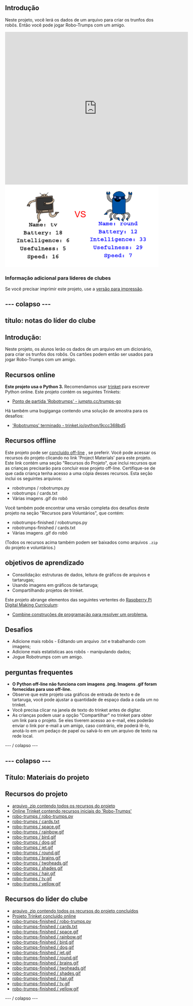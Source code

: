 ## Introdução

Neste projeto, você lerá os dados de um arquivo para criar os trunfos dos robôs. Então você pode jogar Robo-Trumps com um amigo.

<div class="trinket">
  <iframe src="https://trinket.io/embed/python/9ccc368bd5?outputOnly=true&start=result" width="600" height="500" frameborder="0" marginwidth="0" marginheight="0" allowfullscreen>
  </iframe>
  <img src="images/robotrumps-finished.png">
</div>

### Informação adicional para líderes de clubes

Se você precisar imprimir este projeto, use a [versão para impressão](https://projects.raspberrypi.org/en/projects/robo-trumps/print).

## \--- colapso \---

## título: notas do líder do clube

## Introdução:

Neste projeto, os alunos lerão os dados de um arquivo em um dicionário, para criar os trunfos dos robôs. Os cartões podem então ser usados ​​para jogar Robo-Trumps com um amigo.

## Recursos online

**Este projeto usa o Python 3.** Recomendamos usar [trinket](https://trinket.io/) para escrever Python online. Este projeto contém os seguintes Trinkets:

* [Ponto de partida 'Robotrumps' - jumpto.cc/trumps-go](http://jumpto.cc/trumps-go)

Há também uma bugiganga contendo uma solução de amostra para os desafios:

* ['Robotrumps' terminado - trinket.io/python/9ccc368bd5](https://trinket.io/python/9ccc368bd5)

## Recursos offline

Este projeto pode ser [concluído off-line](https://www.codeclubprojects.org/en-GB/resources/python-working-offline/) , se preferir. Você pode acessar os recursos do projeto clicando no link 'Project Materials' para este projeto. Este link contém uma seção "Recursos do Projeto", que inclui recursos que as crianças precisarão para concluir esse projeto off-line. Certifique-se de que cada criança tenha acesso a uma cópia desses recursos. Esta seção inclui os seguintes arquivos:

* robotrumps / robotrumps.py
* robotrumps / cards.txt
* Várias imagens .gif do robô

Você também pode encontrar uma versão completa dos desafios deste projeto na seção "Recursos para Voluntários", que contém:

* robotrumps-finished / robotrumps.py
* robotrumps-finished / cards.txt
* Várias imagens .gif do robô

(Todos os recursos acima também podem ser baixados como arquivos `.zip` do projeto e voluntários.)

## objetivos de aprendizado

* Consolidação: estruturas de dados, leitura de gráficos de arquivos e tartarugas;
* Usando imagens em gráficos de tartaruga;
* Compartilhando projetos de trinket.

Este projeto abrange elementos das seguintes vertentes do [Raspberry Pi Digital Making Curriculum](http://rpf.io/curriculum):

* [Combine construções de programação para resolver um problema.](https://www.raspberrypi.org/curriculum/programming/builder)

## Desafios

* Adicione mais robôs - Editando um arquivo .txt e trabalhando com imagens;
* Adicione mais estatísticas aos robôs - manipulando dados;
* Jogue Robotrumps com um amigo.

## perguntas frequentes

* **O Python off-line não funciona com imagens .png. Imagens .gif foram fornecidas para uso off-line.**
* Observe que este projeto usa gráficos de entrada de texto e de tartaruga, você pode ajustar a quantidade de espaço dada a cada um no trinket.
* Você precisa clicar na janela de texto do trinket antes de digitar.
* As crianças podem usar a opção "Compartilhar" no trinket para obter um link para o projeto. Se eles tiverem acesso ao e-mail, eles poderão enviar o link por e-mail a um amigo, caso contrário, ele poderá lê-lo, anotá-lo em um pedaço de papel ou salvá-lo em um arquivo de texto na rede local.

\--- / colapso \---

## \--- colapso \---

## Título: Materiais do projeto

## Recursos do projeto

* [arquivo .zip contendo todos os recursos do projeto](resources/robo-trumps-project-resources.zip)
* [Online Trinket contendo recursos iniciais do 'Robo-Trumps'](http://jumpto.cc/trumps-go)
* [robo-trumps / robo-trumps.py](resources/robo-trumps-robo-trumps.py)
* [robo-trumps / cards.txt](resources/robo-trumps-cards.txt)
* [robo-trumps / space.gif](resources/robo-trumps-space.gif)
* [robo-trumps / rainbow.gif](resources/robo-trumps-rainbow.gif)
* [robo-trumps / bird.gif](resources/robo-trumps-bird.gif)
* [robo-trumps / dog.gif](resources/robo-trumps-dog.gif)
* [robo-trumps / jet.gif](resources/robo-trumps-jet.gif)
* [robo-trumps / round.gif](resources/robo-trumps-round.gif)
* [robo-trumps / brains.gif](resources/robo-trumps-brains.gif)
* [robo-trumps / twoheads.gif](resources/robo-trumps-twoheads.gif)
* [robo-trumps / shades.gif](resources/robo-trumps-shades.gif)
* [robo-trumps / hair.gif](resources/robo-trumps-hair.gif)
* [robo-trumps / tv.gif](resources/robo-trumps-tv.gif)
* [robo-trumps / yellow.gif](resources/robo-trumps-yellow.gif)

## Recursos do líder do clube

* [arquivo .zip contendo todos os recursos do projeto concluídos](resources/robotrumps-volunteer-resources.zip)
* [Projeto Trinket concluído online](https://trinket.io/python/9ccc368bd5)
* [robo-trumps-finished / robo-trumps.py](resources/robo-trumps-finished-robo-trumps.py)
* [robo-trumps-finished / cards.txt](resources/robo-trumps-finished-cards.txt)
* [robo-trumps-finished / space.gif](resources/robo-trumps-finished-space.gif)
* [robo-trumps-finished / rainbow.gif](resources/robo-trumps-finished-rainbow.gif)
* [robo-trumps-finished / bird.gif](resources/robo-trumps-finished-bird.gif)
* [robo-trumps-finished / dog.gif](resources/robo-trumps-finished-dog.gif)
* [robo-trumps-finished / jet.gif](resources/robo-trumps-finished-jet.gif)
* [robo-trumps-finished / round.gif](resources/robo-trumps-finished-round.gif)
* [robo-trumps-finished / brains.gif](resources/robo-trumps-finished-brains.gif)
* [robo-trumps-finished / twoheads.gif](resources/robo-trumps-finished-twoheads.gif)
* [robo-trumps-finished / shades.gif](resources/robo-trumps-finished-shades.gif)
* [robo-trumps-finished / hair.gif](resources/robo-trumps-finished-hair.gif)
* [robo-trumps-finished / tv.gif](resources/robo-trumps-finished-tv.gif)
* [robo-trumps-finished / yellow.gif](resources/robo-trumps-finished-yellow.gif)

\--- / colapso \---